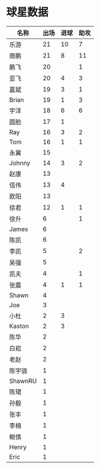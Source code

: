 # 球星数据



| 名称      | 出场 | 进球 | 助攻 |
| ------- | -- | -- | -- |
| 乐游      | 21 | 10 | 7  |
| 商鹏      | 21 | 8  | 11 |
| 鹏飞      | 20 |    | 1  |
| 亚飞      | 20 | 4  | 3  |
| 嘉斌      | 19 | 3  | 1  |
| Brian   | 19 | 1  | 3  |
| 宇洋      | 18 | 6  | 6  |
| 圆脸      | 17 | 1  |    |
| Ray     | 16 | 3  | 2  |
| Tom     | 16 | 1  | 1  |
| 永冀      | 15 |    |    |
| Johnny  | 14 | 3  | 2  |
| 赵康      | 13 |    |    |
| 信伟      | 13 | 4  |    |
| 欧阳      | 13 |    |    |
| 徐君      | 12 | 1  | 1  |
| 徐升      | 6  |    | 1  |
| James   | 6  |    |    |
| 陈凯      | 6  |    |    |
| 李凯      | 5  |    | 2  |
| 吴强      | 5  |    |    |
| 凯夫      | 4  |    | 1  |
| 张震      | 4  | 1  | 1  |
| Shawn   | 4  |    |    |
| Joe     | 3  |    |    |
| 小杜      | 2  | 3  |    |
| Kaston  | 2  | 3  |    |
| 陈华      | 2  |    |    |
| 白崧      | 2  |    |    |
| 老赵      | 2  |    |    |
| 陈宇骁     | 1  |    |    |
| ShawnRU | 1  |    |    |
| 陈珺      | 1  |    |    |
| 孙毅      | 1  |    |    |
| 张丰      | 1  |    |    |
| 李楠      | 1  |    |    |
| 鲍慎      | 1  |    |    |
| Henry   | 1  |    |    |
| Eric    | 1  |    |    |
